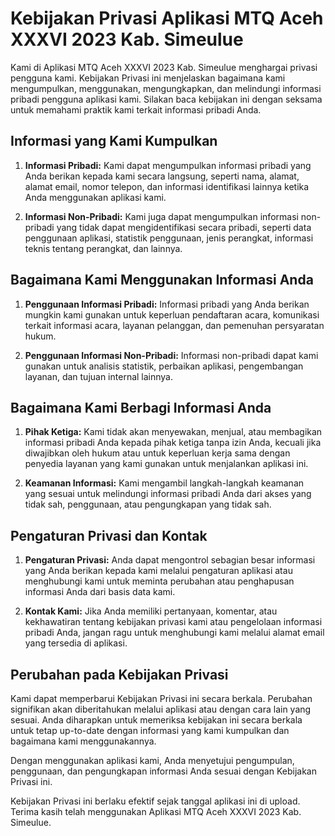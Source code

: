 # Kebijakan Privasi Aplikasi MTQ Aceh XXXVI 2023 Kab. Simeulue

Kami di Aplikasi MTQ Aceh XXXVI 2023 Kab. Simeulue menghargai privasi pengguna kami. Kebijakan Privasi ini menjelaskan bagaimana kami mengumpulkan, menggunakan, mengungkapkan, dan melindungi informasi pribadi pengguna aplikasi kami. Silakan baca kebijakan ini dengan seksama untuk memahami praktik kami terkait informasi pribadi Anda.

## Informasi yang Kami Kumpulkan

1. **Informasi Pribadi:** Kami dapat mengumpulkan informasi pribadi yang Anda berikan kepada kami secara langsung, seperti nama, alamat, alamat email, nomor telepon, dan informasi identifikasi lainnya ketika Anda menggunakan aplikasi kami.

2. **Informasi Non-Pribadi:** Kami juga dapat mengumpulkan informasi non-pribadi yang tidak dapat mengidentifikasi secara pribadi, seperti data penggunaan aplikasi, statistik penggunaan, jenis perangkat, informasi teknis tentang perangkat, dan lainnya.

## Bagaimana Kami Menggunakan Informasi Anda

1. **Penggunaan Informasi Pribadi:** Informasi pribadi yang Anda berikan mungkin kami gunakan untuk keperluan pendaftaran acara, komunikasi terkait informasi acara, layanan pelanggan, dan pemenuhan persyaratan hukum.

2. **Penggunaan Informasi Non-Pribadi:** Informasi non-pribadi dapat kami gunakan untuk analisis statistik, perbaikan aplikasi, pengembangan layanan, dan tujuan internal lainnya.

## Bagaimana Kami Berbagi Informasi Anda

1. **Pihak Ketiga:** Kami tidak akan menyewakan, menjual, atau membagikan informasi pribadi Anda kepada pihak ketiga tanpa izin Anda, kecuali jika diwajibkan oleh hukum atau untuk keperluan kerja sama dengan penyedia layanan yang kami gunakan untuk menjalankan aplikasi ini.

2. **Keamanan Informasi:** Kami mengambil langkah-langkah keamanan yang sesuai untuk melindungi informasi pribadi Anda dari akses yang tidak sah, penggunaan, atau pengungkapan yang tidak sah.

## Pengaturan Privasi dan Kontak

1. **Pengaturan Privasi:** Anda dapat mengontrol sebagian besar informasi yang Anda berikan kepada kami melalui pengaturan aplikasi atau menghubungi kami untuk meminta perubahan atau penghapusan informasi Anda dari basis data kami.

2. **Kontak Kami:** Jika Anda memiliki pertanyaan, komentar, atau kekhawatiran tentang kebijakan privasi kami atau pengelolaan informasi pribadi Anda, jangan ragu untuk menghubungi kami melalui alamat email yang tersedia di aplikasi.

## Perubahan pada Kebijakan Privasi

Kami dapat memperbarui Kebijakan Privasi ini secara berkala. Perubahan signifikan akan diberitahukan melalui aplikasi atau dengan cara lain yang sesuai. Anda diharapkan untuk memeriksa kebijakan ini secara berkala untuk tetap up-to-date dengan informasi yang kami kumpulkan dan bagaimana kami menggunakannya.

Dengan menggunakan aplikasi kami, Anda menyetujui pengumpulan, penggunaan, dan pengungkapan informasi Anda sesuai dengan Kebijakan Privasi ini.

Kebijakan Privasi ini berlaku efektif sejak tanggal aplikasi ini di upload. Terima kasih telah menggunakan Aplikasi MTQ Aceh XXXVI 2023 Kab. Simeulue.
